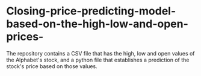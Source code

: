 # Closing-price-predicting-model-based-on-the-high-low-and-open-prices-
The repository contains a CSV file that has the high, low and open values of the Alphabet's stock, and a python file that establishes a prediction of the stock's price based on those values. 

